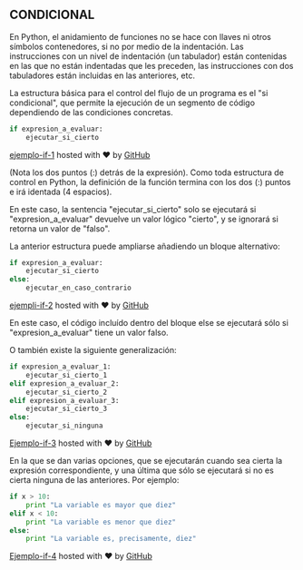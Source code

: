 ## CONDICIONAL

En Python, el anidamiento de funciones no se hace con llaves ni otros símbolos contenedores, si no por medio de la indentación. Las instrucciones con un nivel de indentación (un tabulador) están contenidas en las que no están indentadas que les preceden, las instrucciones con dos tabuladores están incluidas en las anteriores, etc.

La estructura básica para el control del flujo de un programa es el "si condicional", que permite la ejecución de un segmento de código dependiendo de las condiciones concretas.
```python
if expresion_a_evaluar:
    ejecutar_si_cierto
```
[ejemplo-if-1](https://gist.github.com/psicobyte/423d624787386e1b4d24#file-ejemplo-if-1) hosted with ❤ by [GitHub](https://github.com)

(Nota los dos puntos (:) detrás de la expresión). Como toda estructura de control en Python, la definición de la función termina con los dos (:) puntos e irá identada (4 espacios).

En este caso, la sentencia "ejecutar_si_cierto" solo se ejecutará si "expresion_a_evaluar" devuelve un valor lógico "cierto", y se ignorará si retorna un valor de "falso".

La anterior estructura puede ampliarse añadiendo un bloque alternativo:
```python
if expresion_a_evaluar:
    ejecutar_si_cierto
else:
    ejecutar_en_caso_contrario
```
[ejempli-if-2](https://gist.github.com/psicobyte/6cd4752b4df4b2a4ae23#file-ejempli-if-2) hosted with ❤ by [GitHub](https://github.com)

En este caso, el código incluído dentro del bloque else se ejecutará sólo si "expresion_a_evaluar" tiene un valor falso.

O también existe la siguiente generalización:
```python
if expresion_a_evaluar_1:
    ejecutar_si_cierto_1
elif expresion_a_evaluar_2:
    ejecutar_si_cierto_2
elif expresion_a_evaluar_3:
    ejecutar_si_cierto_3
else:
    ejecutar_si_ninguna
```
[Ejemplo-if-3](https://gist.github.com/psicobyte/39f5509ca43a777d14f0#file-ejemplo-if-3) hosted with ❤ by [GitHub](https://github.com)

En la que se dan varias opciones, que se ejecutarán cuando sea cierta la expresión correspondiente, y una última que sólo se ejecutará si no es cierta ninguna de las anteriores.
Por ejemplo:
```python
if x > 10:
    print "La variable es mayor que diez"
elif x < 10:
    print "La variable es menor que diez"
else:
    print "La variable es, precisamente, diez"
```
[Ejemplo-if-4](https://gist.github.com/psicobyte/eb7a19e6d515c053462f#file-ejemplo-if-4) hosted with ❤ by [GitHub](https://github.com) 